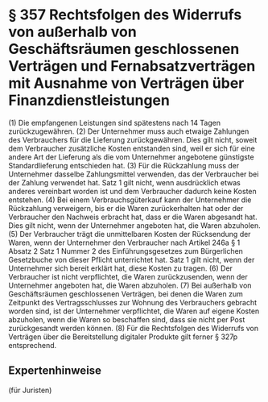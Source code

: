 # § 357 Rechtsfolgen des Widerrufs von außerhalb von Geschäftsräumen geschlossenen Verträgen und Fernabsatzverträgen mit Ausnahme von Verträgen über Finanzdienstleistungen
(1) Die empfangenen Leistungen sind spätestens nach 14 Tagen zurückzugewähren.
(2) Der Unternehmer muss auch etwaige Zahlungen des Verbrauchers für die Lieferung zurückgewähren. Dies gilt nicht, soweit dem Verbraucher zusätzliche Kosten entstanden sind, weil er sich für eine andere Art der Lieferung als die vom Unternehmer angebotene günstigste Standardlieferung entschieden hat.
(3) Für die Rückzahlung muss der Unternehmer dasselbe Zahlungsmittel verwenden, das der Verbraucher bei der Zahlung verwendet hat. Satz 1 gilt nicht, wenn ausdrücklich etwas anderes vereinbart worden ist und dem Verbraucher dadurch keine Kosten entstehen.
(4) Bei einem Verbrauchsgüterkauf kann der Unternehmer die Rückzahlung verweigern, bis er die Waren zurückerhalten hat oder der Verbraucher den Nachweis erbracht hat, dass er die Waren abgesandt hat. Dies gilt nicht, wenn der Unternehmer angeboten hat, die Waren abzuholen.
(5) Der Verbraucher trägt die unmittelbaren Kosten der Rücksendung der Waren, wenn der Unternehmer den Verbraucher nach Artikel 246a § 1 Absatz 2 Satz 1 Nummer 2 des Einführungsgesetzes zum Bürgerlichen Gesetzbuche von dieser Pflicht unterrichtet hat. Satz 1 gilt nicht, wenn der Unternehmer sich bereit erklärt hat, diese Kosten zu tragen.
(6) Der Verbraucher ist nicht verpflichtet, die Waren zurückzusenden, wenn der Unternehmer angeboten hat, die Waren abzuholen.
(7) Bei außerhalb von Geschäftsräumen geschlossenen Verträgen, bei denen die Waren zum Zeitpunkt des Vertragsschlusses zur Wohnung des Verbrauchers gebracht worden sind, ist der Unternehmer verpflichtet, die Waren auf eigene Kosten abzuholen, wenn die Waren so beschaffen sind, dass sie nicht per Post zurückgesandt werden können.
(8) Für die Rechtsfolgen des Widerrufs von Verträgen über die Bereitstellung digitaler Produkte gilt ferner § 327p entsprechend.
## Expertenhinweise
(für Juristen)